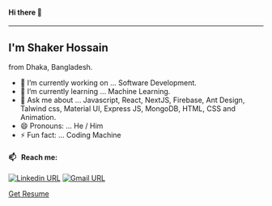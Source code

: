 #### Hi there 👋
___
## I'm Shaker Hossain
from Dhaka, Bangladesh.


- 🔭 I’m currently working on ... Software Development.
- 🌱 I’m currently learning ... Machine Learning.
- 💬 Ask me about ... Javascript, React, NextJS, Firebase, Ant Design, Talwind css, Material UI, Express JS, MongoDB, HTML, CSS and Animation.
- 😄 Pronouns: ... He / Him
- ⚡ Fun fact: ... Coding Machine

#### 📫 &nbsp; Reach me:

[![Linkedin URL](https://img.shields.io/badge/social--badge?style=social&label=linkedin&logo=linkedin)](https://www.linkedin.com/in/shaker-hossain-49b2381ba/)
[![Gmail URL](https://img.shields.io/badge/social--badge?style=social&label=email&logo=gmail)](mailto:shaker.hossain87@gmail.com)


[Get Resume](https://drive.google.com/file/d/1xzEfn0aUgXJkD3hx-O5jgeFpWr0uc3Aj/view?usp=sharing)

<!-- <img width="550px" alt="Shaker Hossain Github Stats"  src="https://github-readme-stats.vercel.app/api?username=shaker87&show_icons=true"/> -->
<!-- </br> -->

<!-- [![Top Langs card](https://github-readme-stats.vercel.app/api/top-langs/?username=shaker87&card_width=550)](https://github.com/Shaker87/) -->
